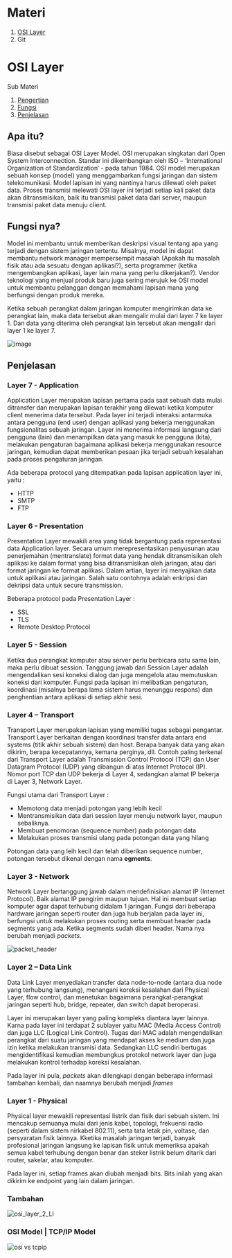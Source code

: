 # Materi
1. [OSI Layer](#osi-layer)
2. Git

# OSI Layer
Sub Materi
1. [Pengertian](#apa-itu)
2. [Fungsi](#fungsi-nya)
3. [Penjelasan](#penjelasan)

## Apa itu?

Biasa disebut sebagai OSI Layer Model. OSI merupakan singkatan dari Open System Interconnection. Standar ini dikembangkan oleh ISO – ‘International Organization of Standardization‘ - pada tahun 1984. OSI model merupakan sebuah konsep (model) yang menggambarkan fungsi jaringan dan sistem telekomunikasi. Model lapisan ini yang nantinya harus dilewati oleh paket data. Proses transmisi melewati OSI layer ini terjadi setiap kali paket data akan ditransmisikan, baik itu transmisi paket data dari server, maupun transmisi paket data menuju client.

## Fungsi nya?

Model ini membantu untuk memberikan deskripsi visual tentang apa yang terjadi dengan sistem jaringan tertentu. Misalnya, model ini dapat membantu network manager mempersempit masalah (Apakah itu masalah fisik atau ada sesuatu dengan aplikasi?), serta programmer (ketika mengembangkan aplikasi, layer lain mana yang perlu dikerjakan?). Vendor teknologi yang menjual produk baru juga sering merujuk ke OSI model untuk membantu pelanggan dengan memahami lapisan mana yang berfungsi dengan produk mereka.

Ketika sebuah perangkat dalam jaringan komputer mengirimkan data ke perangkat lain, maka data tersebut akan mengalir mulai dari layer 7 ke layer 1. Dan data yang diterima oleh perangkat lain tersebut akan mengalir dari layer 1 ke layer 7.

![image](https://user-images.githubusercontent.com/75016595/131870451-2482b441-031d-4300-8ca2-d9f0e43c9fac.png)

## Penjelasan

### Layer 7 - Application

Application Layer merupakan lapisan pertama pada saat sebuah data mulai ditransfer dan merupakan lapisan terakhir yang dilewati ketika komputer client menerima data tersebut. Pada layer ini terjadi interaksi antarmuka antara pengguna (end user) dengan aplikasi yang bekerja menggunakan fungsionalitas sebuah jaringan. Layer ini menerima informasi langsung dari pengguna (lain) dan menampilkan data yang masuk ke pengguna (kita), melakukan pengaturan bagaimana aplikasi bekerja menggunakan resource jaringan, kemudian dapat memberikan pesaan jika terjadi sebuah kesalahan pada proses pengaturan jaringan.

Ada beberapa protocol yang ditempatkan pada lapisan application layer ini, yaitu :
- HTTP
- SMTP
- FTP

### Layer 6 - Presentation

Presentation Layer mewakili area yang tidak bergantung pada representasi data Application layer. Secara umum merepresentasikan penyusunan atau penerjemahan (mentranslate) format data yang hendak ditransmisikan oleh aplikasi ke dalam format yang bisa ditransmisikan oleh jaringan, atau dari format jaringan ke format aplikasi. Dalam artian, layer ini menyajikan data untuk aplikasi atau jaringan. Salah satu contohnya adalah enkripsi dan dekripsi data untuk secure transmission.

Beberapa protocol pada Presentation Layer :
- SSL
- TLS
- Remote Desktop Protocol

### Layer 5 - Session

Ketika dua perangkat komputer atau server perlu berbicara satu sama lain, maka perlu dibuat session. Tanggung jawab dari Session Layer adalah mengendalikan sesi koneksi dialog dan juga mengelola atau memutuskan koneksi dari komputer. Fungsi pada lapisan ini melibatkan pengaturan, koordinasi (misalnya berapa lama sistem harus menunggu respons) dan penghentian antara aplikasi di setiap akhir sesi.

### Layer 4 – Transport

Transport Layer merupakan lapisan yang memiliki tugas sebagai pengantar. Transport Layer berkaitan dengan koordinasi transfer data antara end systems (titik akhir sebuah sistem) dan host. Berapa banyak data yang akan dikirim, berapa kecepatannya, kemana perginya, dll. Contoh paling terkenal dari Transport Layer adalah Transmission Control Protocol (TCP) dan User Datagram Protocol (UDP) yang dibangun di atas Internet Protocol (IP). Nomor port TCP dan UDP bekerja di Layer 4, sedangkan alamat IP bekerja di Layer 3, Network Layer.

Fungsi utama dari Transport Layer :
- Memotong data menjadi potongan yang lebih kecil
- Mentransmisikan data dari session layer menuju network layer, maupun sebaliknya.
- Membuat penomoran (sequence number) pada potongan data
- Melakukan proses transmisi ulang pada potongan data yang hilang

Potongan data yang leih kecil dan telah diberikan sequence number, potongan tersebut dikenal dengan nama **egments**.

### Layer 3 - Network

Network Layer bertanggung jawab dalam mendefinisikan alamat IP (Internet Protocol). Baik alamat IP pengirim maupun tujuan. Hal ini membuat setiap komputer agar dapat terhubung didalam 1 jaringan. Fungsi dari beberapa hardware jaringan seperti router dan juga hub berjalan pada layer ini, berfungsi untuk melakukan proses routing serta membuat header pada segments yang ada. Ketika segments sudah diberi header. Nama nya berubah menjadi _packets_.

![packet_header](https://user-images.githubusercontent.com/75016595/132091362-cbdc032a-5309-4cbd-8fe7-6159f5f49dcb.png)

### Layer 2 – Data Link

Data Link Layer menyediakan transfer data node-to-node (antara dua node yang terhubung langsung), menangani koreksi kesalahan dari Physical Layer, flow control, dan menetukan bagaimana perangkat-perangkat jaringan seperti hub, bridge, repeater, dan switch dapat beroperasi.

Layer ini merupakan layer yang paling kompleks diantara layer lainnya. Karna pada layer ini terdapat 2 sublayer yaitu MAC (Media Access Control) dan juga LLC (Logical Link Control). Tugas dari MAC adalah mengendalikan perangkat dari suatu jaringan yang mendapat akses ke medium dan juga izin ketika melakukan transmisi data. Sedangkan LLC sendiri bertugas mengidentifikasi kemudian membungkus protokol network layer dan juga melakukan kontrol terhadap koreksi kesalahan.

Pada layer ini pula, _packets_ akan dilengkapi dengan beberapa informasi tambahan kembali, dan naamnya berubah menjadi _frames_

### Layer 1 - Physical

Physical layer mewakili representasi listrik dan fisik dari sebuah sistem. Ini mencakup semuanya mulai dari jenis kabel, topologi, frekuensi radio (seperti dalam sistem nirkabel 802.11), serta tata letak pin, voltase, dan persyaratan fisik lainnya. Kketika masalah jaringan terjadi, banyak profesional jaringan langsung ke lapisan fisik untuk memeriksa apakah semua kabel terhubung dengan benar dan steker listrik belum ditarik dari router, sakelar, atau komputer.

Pada layer ini, setiap frames akan diubah menjadi bits. Bits inilah yang akan dikirim ke endpoint yang lain dalam jaringan.

### Tambahan
![osi_layer_2_LI](https://user-images.githubusercontent.com/75016595/132080044-488a3c1d-2b88-4dc6-b182-66a6b08c5511.jpg)

### OSI Model | TCP/IP Model
![osi vs tcpip](https://user-images.githubusercontent.com/75016595/132092697-54961411-73f2-426d-8184-2f5769822952.png)
